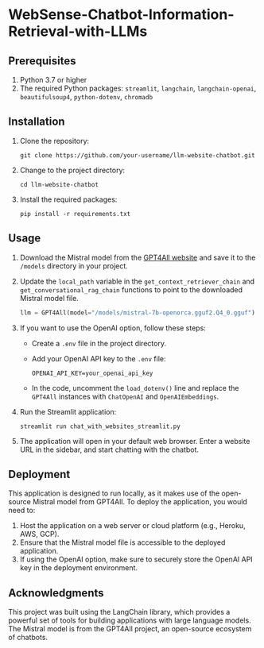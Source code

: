 # WebSense-Chatbot-Information-Retrieval-with-LLMs


## Prerequisites

1. Python 3.7 or higher
2. The required Python packages: `streamlit`, `langchain`, `langchain-openai`, `beautifulsoup4`, `python-dotenv`, `chromadb`

## Installation

1. Clone the repository:

   ```
   git clone https://github.com/your-username/llm-website-chatbot.git
   ```

2. Change to the project directory:

   ```
   cd llm-website-chatbot
   ```

3. Install the required packages:

   ```
   pip install -r requirements.txt
   ```

## Usage

1. Download the Mistral model from the [GPT4All website](https://www.gpt4all.io/models.html) and save it to the `/models` directory in your project.

2. Update the `local_path` variable in the `get_context_retriever_chain` and `get_conversational_rag_chain` functions to point to the downloaded Mistral model file.

   ```python
   llm = GPT4All(model="/models/mistral-7b-openorca.gguf2.Q4_0.gguf")
   ```

3. If you want to use the OpenAI option, follow these steps:

   - Create a `.env` file in the project directory.
   - Add your OpenAI API key to the `.env` file:

     ```
     OPENAI_API_KEY=your_openai_api_key
     ```

   - In the code, uncomment the `load_dotenv()` line and replace the `GPT4All` instances with `ChatOpenAI` and `OpenAIEmbeddings`.

4. Run the Streamlit application:

   ```
   streamlit run chat_with_websites_streamlit.py
   ```

5. The application will open in your default web browser. Enter a website URL in the sidebar, and start chatting with the chatbot.

## Deployment

This application is designed to run locally, as it makes use of the open-source Mistral model from GPT4All. To deploy the application, you would need to:

1. Host the application on a web server or cloud platform (e.g., Heroku, AWS, GCP).
2. Ensure that the Mistral model file is accessible to the deployed application.
3. If using the OpenAI option, make sure to securely store the OpenAI API key in the deployment environment.

## Acknowledgments

This project was built using the LangChain library, which provides a powerful set of tools for building applications with large language models. The Mistral model is from the GPT4All project, an open-source ecosystem of chatbots.
